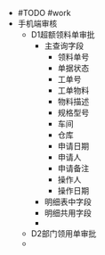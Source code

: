 - #TODO #work
- 手机端审核
	- D1超额领料单审批
		- 主查询字段
			- 领料单号
			- 单据状态
			- 工单号
			- 工单物料
			- 物料描述
			- 规格型号
			- 车间
			- 仓库
			- 申请日期
			- 申请人
			- 申请备注
			- 操作人
			- 操作日期
		- 明细表中字段
		- 明细共用字段
		-
	- D2部门领用单审批
	-